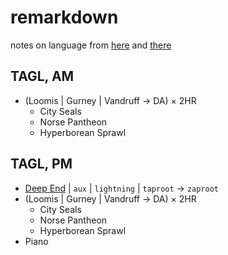 # remarkdown 

notes on language from [here](https://www.youtube.com/c/JenniferTehraud/playlists) and [there](https://icelandiconline.com/)

## TAGL, AM

* (Loomis | Gurney | Vandruff →  DA) × 2HR
    - City Seals
    - Norse Pantheon
    - Hyperborean Sprawl

## TAGL, PM 

* [Deep End](https://coq.inria.fr/documentation) | `aux` | `lightning` | `taproot` →  `zaproot` 
* (Loomis | Gurney | Vandruff →  DA) × 2HR
    - City Seals
    - Norse Pantheon
    - Hyperborean Sprawl
* Piano

